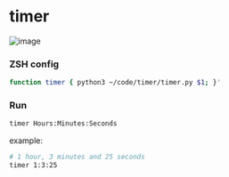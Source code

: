 # timer

![image](https://github.com/cococov/timer/assets/19384973/43449fc0-b7b1-4cb8-a880-fd69e999a3d3)

### ZSH config

```sh
function timer { python3 ~/code/timer/timer.py $1; }'
```

### Run

```sh
timer Hours:Minutes:Seconds
```

example:

```sh
# 1 hour, 3 minutes and 25 seconds
timer 1:3:25
```
